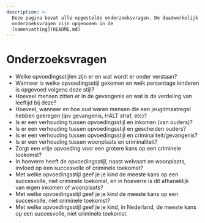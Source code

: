 ```yaml
---
description: >-
  Deze pagina bevat alle opgestelde onderzoeksvragen. De daadwerkelijk gebruikte
  onderzoeksvragen zijn opgenomen in de
  [samenvatting](README.md)
---
```


# Onderzoeksvragen

* Welke opvoedingsstijlen zijn er en wat wordt er onder verstaan?
* Wanneer is welke opvoedingsstijl gekomen en welk percentage kinderen is opgevoed volgens deze stijl?
* Hoeveel mensen zitten er in de gevangenis en wat is de verdeling van leeftijd bij deze?
* Hoeveel, wanneer en hoe oud waren mensen die een jeugdmaatregel hebben gekregen \(ipv gevangenis, HALT straf, etc\)?
* Is er een verhouding tussen opvoedingsstijl en inkomen \(van ouders\)?
* Is er een verhouding tussen opvoedingsstijl en gescheiden ouders?
* Is er een verhouding tussen opvoedingsstijl en criminaliteit/gevangenis?
* Is er een verhouding tussen woonplaats en criminaliteit?
* Zorgt een vrije opvoeding voor een grotere kans op een criminele toekomst?
* In hoeverre heeft de opvoedingsstijl, naast welvaart en woonplaats, invloed op een succesvolle of criminele toekomst?
* Met welke opvoedingsstijl geef je je kind de meeste kans op een succesvolle, niet criminele toekomst, en in hoeverre is dit afhaneklijk van eigen inkomen of woonplaats?
* Met welke opvoedingsstijl geef je je kind de meeste kans op een succesvolle, niet criminele toekomst?
* Met welke opvoedingsstijl geef je je kind, in Nederland, de meeste kans op een succesvolle, niet criminele toekomst.
